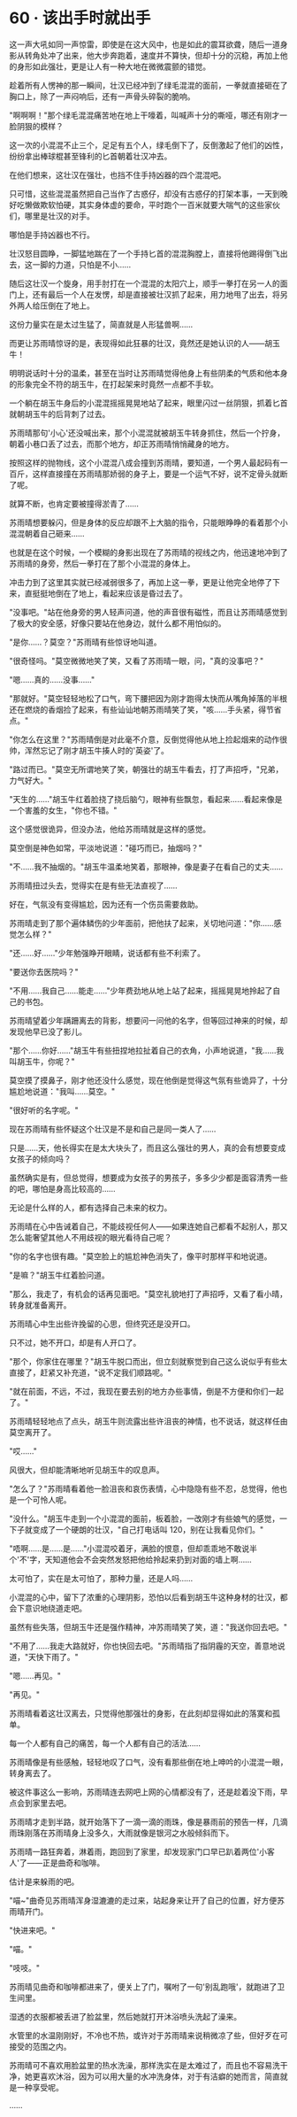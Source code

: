 <link rel="stylesheet" href="../styles/text.css" />
<h1>60 · 该出手时就出手</h1>

这一声大吼如同一声惊雷，即使是在这大风中，也是如此的震耳欲聋，随后一道身影从转角处冲了出来，他大步奔跑着，速度并不算快，但却十分的沉稳，再加上他的身形如此强壮，更是让人有一种大地在微微震颤的错觉。

趁着所有人愣神的那一瞬间，壮汉已经冲到了绿毛混混的面前，一拳就直接砸在了胸口上，除了一声闷响后，还有一声骨头碎裂的脆响。

"啊啊啊！"那个绿毛混混痛苦地在地上干嚎着，叫喊声十分的嘶哑，哪还有刚才一脸阴狠的模样？

这一次的小混混不止三个，足足有五个人，绿毛倒下了，反倒激起了他们的凶性，纷纷拿出棒球棍甚至锋利的匕首朝着壮汉冲去。

在他们想来，这壮汉在强壮，也挡不住手持凶器的四个混混吧。

只可惜，这些混混虽然把自己当作了古惑仔，却没有古惑仔的打架本事，一天到晚好吃懒做欺软怕硬，其实身体虚的要命，平时跑个一百米就要大喘气的这些家伙们，哪里是壮汉的对手。

哪怕是手持凶器也不行。

壮汉怒目圆睁，一脚猛地踹在了一个手持匕首的混混胸膛上，直接将他踢得倒飞出去，这一脚的力道，只怕是不小……

随后这壮汉一个旋身，用手肘打在一个混混的太阳穴上，顺手一拳打在另一人的面门上，还有最后一个人在发愣，却是直接被壮汉抓了起来，用力地甩了出去，将另外两人给压倒在了地上。

这份力量实在是太过生猛了，简直就是人形猛兽啊……

而更让苏雨晴惊讶的是，表现得如此狂暴的壮汉，竟然还是她认识的人——胡玉牛！

明明说话时十分的温柔，甚至在当时让苏雨晴觉得他身上有些阴柔的气质和他本身的形象完全不符的胡玉牛，在打起架来时竟然一点都不手软。

一个躺在胡玉牛身后的小混混摇摇晃晃地站了起来，眼里闪过一丝阴狠，抓着匕首就朝胡玉牛的后背刺了过去。

苏雨晴那句'小心'还没喊出来，那个小混混就被胡玉牛转身抓住，然后一个拧身，朝着小巷口丢了过去，而那个地方，却正苏雨晴悄悄藏身的地方。

按照这样的抛物线，这个小混混八成会撞到苏雨晴，要知道，一个男人最起码有一百斤，这样直接撞在苏雨晴那娇弱的身子上，要是一个运气不好，说不定骨头就断了呢。

就算不断，也肯定要被撞得淤青了……

苏雨晴想要躲闪，但是身体的反应却跟不上大脑的指令，只能眼睁睁的看着那个小混混朝着自己砸来……

也就是在这个时候，一个模糊的身影出现在了苏雨晴的视线之内，他迅速地冲到了苏雨晴的身旁，然后一拳打在了那个小混混的身体上。

冲击力到了这里其实就已经减弱很多了，再加上这一拳，更是让他完全地停了下来，直挺挺地倒在了地上，看起来应该是昏过去了。

"没事吧。"站在他身旁的男人轻声问道，他的声音很有磁性，而且让苏雨晴感觉到了极大的安全感，好像只要站在他身边，就什么都不用怕似的。

"是你……？莫空？"苏雨晴有些惊讶地叫道。

"很奇怪吗。"莫空微微地笑了笑，又看了苏雨晴一眼，问，"真的没事吧？"

"嗯……真的……没事……"

"那就好。"莫空轻轻地松了口气，弯下腰把因为刚才跑得太快而从嘴角掉落的半根还在燃烧的香烟捡了起来，有些讪讪地朝苏雨晴笑了笑，"咳……手头紧，得节省点。"

"你怎么在这里？"苏雨晴倒是对此毫不介意，反倒觉得他从地上捡起烟来的动作很帅，浑然忘记了刚才胡玉牛揍人时的'英姿'了。

"路过而已。"莫空无所谓地笑了笑，朝强壮的胡玉牛看去，打了声招呼，"兄弟，力气好大。"

"天生的……"胡玉牛红着脸挠了挠后脑勺，眼神有些飘忽，看起来……看起来像是一个害羞的女生，"你也不错。"

这个感觉很诡异，但没办法，他给苏雨晴就是这样的感觉。

莫空倒是神色如常，平淡地说道："碰巧而已，抽烟吗？"

"不……我不抽烟的。"胡玉牛温柔地笑着，那眼神，像是妻子在看自己的丈夫……

苏雨晴扭过头去，觉得实在是有些无法直视了……

好在，气氛没有变得尴尬，因为还有一个伤员需要救助。

苏雨晴走到了那个遍体鳞伤的少年面前，把他扶了起来，关切地问道："你……感觉怎么样？"

"还……好……"少年勉强睁开眼睛，说话都有些不利索了。

"要送你去医院吗？"

"不用……我自己……能走……"少年费劲地从地上站了起来，摇摇晃晃地拎起了自己的书包。

苏雨晴望着少年蹒跚离去的背影，想要问一问他的名字，但等回过神来的时候，却发现他早已没了影儿。

"那个……你好……"胡玉牛有些扭捏地拉扯着自己的衣角，小声地说道，"我……我叫胡玉牛，你呢？"

莫空摸了摸鼻子，刚才他还没什么感觉，现在他倒是觉得这气氛有些诡异了，十分尴尬地说道："我叫……莫空。"

"很好听的名字呢。"

现在苏雨晴有些怀疑这个壮汉是不是和自己是同一类人了……

只是……天，他长得实在是太大块头了，而且这么强壮的男人，真的会有想要变成女孩子的倾向吗？

虽然确实是有，但总觉得，想要成为女孩子的男孩子，多多少少都是面容清秀一些的吧，哪怕是身高比较高的……

无论是什么样的人，都有选择自己未来的权力。

苏雨晴在心中告诫着自己，不能歧视任何人——如果连她自己都看不起别人，那又怎么能奢望其他人不用歧视的眼光看待自己呢？

"你的名字也很有趣。"莫空脸上的尴尬神色消失了，像平时那样平和地说道。

"是嘛？"胡玉牛红着脸问道。

"那么，我走了，有机会的话再见面吧。"莫空礼貌地打了声招呼，又看了看小晴，转身就准备离开。

苏雨晴心中生出些许挽留的心思，但终究还是没开口。

只不过，她不开口，却是有人开口了。

"那个，你家住在哪里？"胡玉牛脱口而出，但立刻就察觉到自己这么说似乎有些太直接了，赶紧又补充道，"说不定我们顺路呢。"

"就在前面，不远，不过，我现在要去别的地方办些事情，倒是不方便和你们一起了。"

苏雨晴轻轻地点了点头，胡玉牛则流露出些许沮丧的神情，也不说话，就这样任由莫空离开了。

"哎……"

风很大，但却能清晰地听见胡玉牛的叹息声。

"怎么了？"苏雨晴看着他一脸沮丧和哀伤表情，心中隐隐有些不忍，总觉得，他也是一个可怜人呢。

"没什么。"胡玉牛走到一个小混混的面前，板着脸，一改刚才有些娘气的感觉，一下子就变成了一个硬朗的壮汉，"自己打电话叫 120，别在让我看见你们。"

"唔啊……是……是……"小混混咬着牙，满脸的恨意，但却乖乖地不敢说半个'不'字，天知道他会不会突然发怒把他给拎起来扔到对面的墙上啊……

太可怕了，实在是太可怕了，那种力量，还是人吗……

小混混的心中，留下了浓重的心理阴影，恐怕以后看到胡玉牛这种身材的壮汉，都会下意识地绕道走吧。

虽然有些失落，但胡玉牛还是强作精神，冲苏雨晴笑了笑，道："我送你回去吧。"

"不用了……我走大路就好，你也快回去吧。"苏雨晴指了指阴霾的天空，善意地说道，"天快下雨了。"

"嗯……再见。"

"再见。"

苏雨晴看着这壮汉离去，只觉得他那强壮的身影，在此刻却显得如此的落寞和孤单。

每一个人都有自己的痛苦，每一个人都有自己的活法……

苏雨晴像是有些感触，轻轻地叹了口气，没有看那些倒在地上呻吟的小混混一眼，转身离去了。

被这件事这么一影响，苏雨晴连去网吧上网的心情都没有了，还是趁着没下雨，早点会到家里去吧。

苏雨晴才走到半路，就开始落下了一滴一滴的雨珠，像是暴雨前的预告一样，几滴雨珠刚落在苏雨晴身上没多久，大雨就像是银河之水般倾斜而下。

苏雨晴一路狂奔着，淋着雨，跑回到了家里，却发现家门口早已趴着两位'小客人'了——正是曲奇和咖啡。

估计是来躲雨的吧。

"喵\~"曲奇见苏雨晴浑身湿漉漉的走过来，站起身来让开了自己的位置，好方便苏雨晴开门。

"快进来吧。"

"喵。"

"吱吱。"

苏雨晴见曲奇和咖啡都进来了，便关上了门，嘱咐了一句'别乱跑哦'，就跑进了卫生间里。

湿透的衣服都被丢进了脸盆里，然后她就打开沐浴喷头洗起了澡来。

水管里的水温刚刚好，不冷也不热，或许对于苏雨晴来说稍微凉了些，但好歹在可接受的范围之内。

苏雨晴可不喜欢用脸盆里的热水洗澡，那样洗实在是太难过了，而且也不容易洗干净，她更喜欢沐浴，因为可以用大量的水冲洗身体，对于有洁癖的她而言，简直就是一种享受呢。

……
